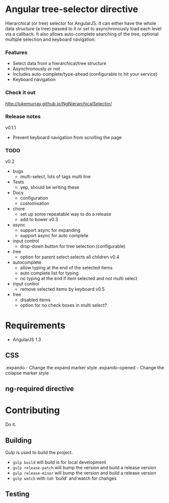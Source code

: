 Angular tree-selector directive
=======================================

Hierarchical (or tree) selector for AngularJS. It can either have the whole data structure (a tree) passed to it or set to asynchronously load each level via a callback. It also allows auto-complete searching of the tree, optional multiple selection and keyboard navigation.

### Features
- Select data from a hierarchical/tree structure
- Asynchronously or not
- Includes auto-complete/type-ahead (configurable to hit your service)
- Keyboard navigation

### Check it out
http://lukemurray.github.io/NgNierarchicalSelector/

### Release notes

v0.1.1
  - Prevent keyboard navigation from scrolling the page

### TODO
v0.2
- bugs
  - multi-select, lots of tags multi line
- Tests
  - yep, should be writing these
- Docs
  - configuration
  - customisation
- chore
  - set up some repeatable way to do a release
  - add to bower
v0.3
- async
  - support async for expanding
  - support async for auto complete
- input control
  - drop-down button for tree selection (configurable)  
- tree
  - option for parent select selects all children
v0.4
- autocomplete
  - allow typing at the end of the selected items
  - auto complete list for typing
  - no typing at the end if item selected and not multi select
- input control
  - remove selected items by keyboard
v0.5
- tree
  - disabled items
  - option for no check boxes in multi select?

# Requirements
- AngularJS 1.3

## CSS
.expando - Change the expand marker style
.expando-opened - Change the colapse marker style

## ng-required directive

# Contributing
Do it.

## Building
Gulp is used to build the project.
- `gulp build` will build is for local development
- `gulp release-patch` will bump the version and build a release version
- `gulp release-minor` will bump the version and build a release version
- `gulp watch` with run 'build' and watch for changes

## Testing
